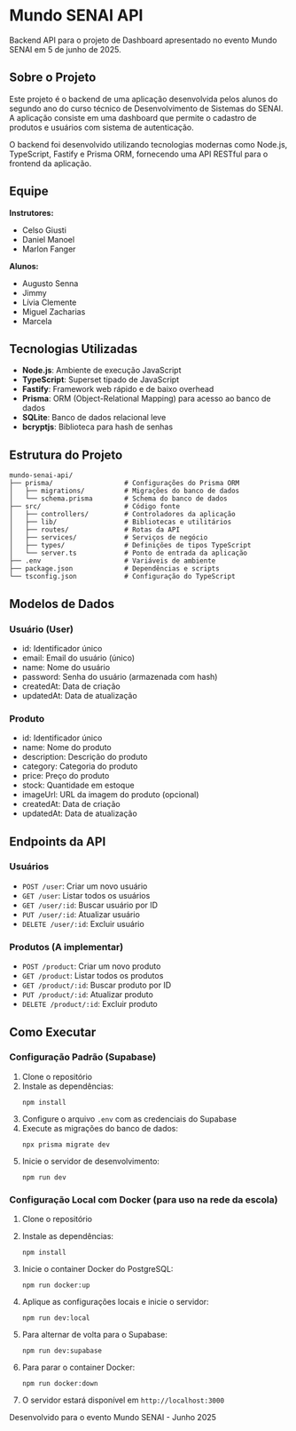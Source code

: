 # Mundo SENAI API

Backend API para o projeto de Dashboard apresentado no evento Mundo SENAI em 5 de junho de 2025.

## Sobre o Projeto

Este projeto é o backend de uma aplicação desenvolvida pelos alunos do segundo ano do curso técnico de Desenvolvimento de Sistemas do SENAI. A aplicação consiste em uma dashboard que permite o cadastro de produtos e usuários com sistema de autenticação.

O backend foi desenvolvido utilizando tecnologias modernas como Node.js, TypeScript, Fastify e Prisma ORM, fornecendo uma API RESTful para o frontend da aplicação.

## Equipe

**Instrutores:**
- Celso Giusti
- Daniel Manoel
- Marlon Fanger

**Alunos:**
- Augusto Senna
- Jimmy
- Lívia Clemente
- Miguel Zacharias
- Marcela

## Tecnologias Utilizadas

- **Node.js**: Ambiente de execução JavaScript
- **TypeScript**: Superset tipado de JavaScript
- **Fastify**: Framework web rápido e de baixo overhead
- **Prisma**: ORM (Object-Relational Mapping) para acesso ao banco de dados
- **SQLite**: Banco de dados relacional leve
- **bcryptjs**: Biblioteca para hash de senhas

## Estrutura do Projeto

```
mundo-senai-api/
├── prisma/                  # Configurações do Prisma ORM
│   ├── migrations/          # Migrações do banco de dados
│   └── schema.prisma        # Schema do banco de dados
├── src/                     # Código fonte
│   ├── controllers/         # Controladores da aplicação
│   ├── lib/                 # Bibliotecas e utilitários
│   ├── routes/              # Rotas da API
│   ├── services/            # Serviços de negócio
│   ├── types/               # Definições de tipos TypeScript
│   └── server.ts            # Ponto de entrada da aplicação
├── .env                     # Variáveis de ambiente
├── package.json             # Dependências e scripts
└── tsconfig.json            # Configuração do TypeScript
```

## Modelos de Dados

### Usuário (User)
- id: Identificador único
- email: Email do usuário (único)
- name: Nome do usuário
- password: Senha do usuário (armazenada com hash)
- createdAt: Data de criação
- updatedAt: Data de atualização

### Produto
- id: Identificador único
- name: Nome do produto
- description: Descrição do produto
- category: Categoria do produto
- price: Preço do produto
- stock: Quantidade em estoque
- imageUrl: URL da imagem do produto (opcional)
- createdAt: Data de criação
- updatedAt: Data de atualização

## Endpoints da API

### Usuários
- `POST /user`: Criar um novo usuário
- `GET /user`: Listar todos os usuários
- `GET /user/:id`: Buscar usuário por ID
- `PUT /user/:id`: Atualizar usuário
- `DELETE /user/:id`: Excluir usuário

### Produtos (A implementar)
- `POST /product`: Criar um novo produto
- `GET /product`: Listar todos os produtos
- `GET /product/:id`: Buscar produto por ID
- `PUT /product/:id`: Atualizar produto
- `DELETE /product/:id`: Excluir produto

## Como Executar

### Configuração Padrão (Supabase)

1. Clone o repositório
2. Instale as dependências:
   ```
   npm install
   ```
3. Configure o arquivo `.env` com as credenciais do Supabase
4. Execute as migrações do banco de dados:
   ```
   npx prisma migrate dev
   ```
5. Inicie o servidor de desenvolvimento:
   ```
   npm run dev
   ```

### Configuração Local com Docker (para uso na rede da escola)

1. Clone o repositório
2. Instale as dependências:
   ```
   npm install
   ```
3. Inicie o container Docker do PostgreSQL:
   ```
   npm run docker:up
   ```
4. Aplique as configurações locais e inicie o servidor:
   ```
   npm run dev:local
   ```
5. Para alternar de volta para o Supabase:
   ```
   npm run dev:supabase
   ```
6. Para parar o container Docker:
   ```
   npm run docker:down
   ```

7. O servidor estará disponível em `http://localhost:3000`


Desenvolvido para o evento Mundo SENAI - Junho 2025
